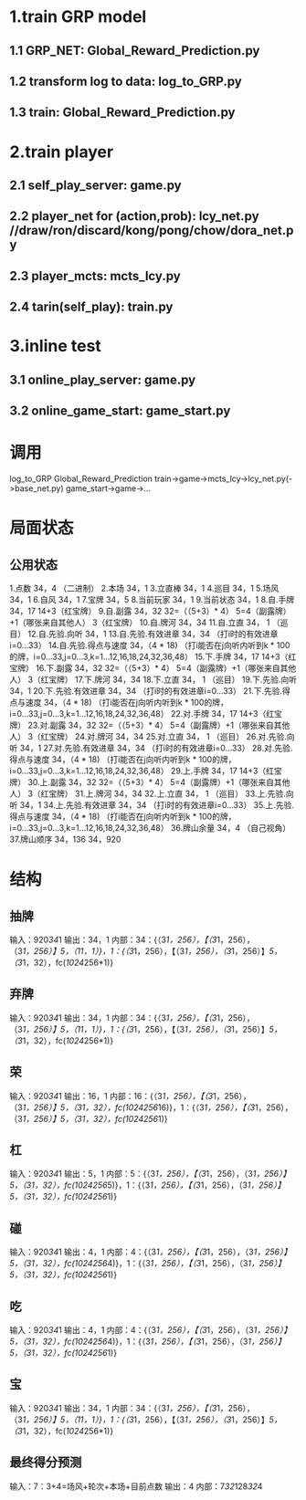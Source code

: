 # 1.train GRP model
## 1.1 GRP_NET: Global_Reward_Prediction.py
## 1.2 transform log to data: log_to_GRP.py
## 1.3 train: Global_Reward_Prediction.py
# 2.train player
## 2.1 self_play_server: game.py
## 2.2 player_net for (action,prob): lcy_net.py //draw/ron/discard/kong/pong/chow/dora_net.py
## 2.3 player_mcts: mcts_lcy.py
## 2.4 tarin(self_play): train.py
# 3.inline test
## 3.1 online_play_server: game.py
## 3.2 online_game_start: game_start.py

# 调用
log_to_GRP
Global_Reward_Prediction
train->game->mcts_lcy->lcy_net.py(->base_net.py)
game_start->game->...

# 局面状态
## 公用状态
1.点数 34，4 （二进制）
2.本场 34，1
3.立直棒 34，1
4.巡目 34，1
5.场风 34，1
6.自风 34，1
7.宝牌 34，5
8.当前玩家 34，1
9.当前状态 34，1
8.自.手牌 34，17 14+3（红宝牌）
9.自.副露 34，32 32=（（5+3）* 4） 5=4（副露牌）+1（哪张来自其他人） 3（红宝牌）
10.自.牌河 34，34
11.自.立直 34， 1 （巡目）
12.自.先验.向听 34，1
13.自.先验.有效进章 34，34 （打i时的有效进章i=0...33）
14.自.先验.得点与速度 34，（4 * 18) （打i能否在j向听内听到k * 100的牌，i=0...33,j=0...3,k=1...12,16,18,24,32,36,48） 
15.下.手牌 34，17 14+3（红宝牌）
16.下.副露 34，32 32=（（5+3）* 4） 5=4（副露牌）+1（哪张来自其他人） 3（红宝牌）
17.下.牌河 34，34
18.下.立直 34， 1 （巡目）
19.下.先验.向听 34，1
20.下.先验.有效进章 34，34 （打i时的有效进章i=0...33）
21.下.先验.得点与速度 34，（4 * 18) （打i能否在j向听内听到k * 100的牌，i=0...33,j=0...3,k=1...12,16,18,24,32,36,48） 
22.对.手牌 34，17 14+3（红宝牌）
23.对.副露 34，32 32=（（5+3）* 4） 5=4（副露牌）+1（哪张来自其他人） 3（红宝牌）
24.对.牌河 34，34
25.对.立直 34， 1 （巡目）
26.对.先验.向听 34，1
27.对.先验.有效进章 34，34 （打i时的有效进章i=0...33）
28.对.先验.得点与速度 34，（4 * 18) （打i能否在j向听内听到k * 100的牌，i=0...33,j=0...3,k=1...12,16,18,24,32,36,48） 
29.上.手牌 34，17 14+3（红宝牌）
30.上.副露 34，32 32=（（5+3）* 4） 5=4（副露牌）+1（哪张来自其他人） 3（红宝牌）
31.上.牌河 34，34
32.上.立直 34， 1 （巡目）
33.上.先验.向听 34，1
34.上.先验.有效进章 34，34 （打i时的有效进章i=0...33）
35.上.先验.得点与速度 34，（4 * 18) （打i能否在j向听内听到k * 100的牌，i=0...33,j=0...3,k=1...12,16,18,24,32,36,48） 
36.牌山余量 34，4 （自己视角）
37.牌山顺序 34，136
34，920

# 结构
## 抽牌
输入：920*34*1
输出：34，1
内部：34：{（3*1，256），【（3*1，256），（3*1，256）】*5，（1*1，1）}，1：{（3*1，256），【（3*1，256），（3*1，256）】*5，（3*1，32），fc(*1024*256*1)}
## 弃牌
输入：920*34*1
输出：34，1
内部：34：{（3*1，256），【（3*1，256），（3*1，256）】*5，（1*1，1）}，1：{（3*1，256），【（3*1，256），（3*1，256）】*5，（3*1，32），fc(*1024*256*1)}
## 荣
输入：920*34*1
输出：16，1
内部：16：{（3*1，256），【（3*1，256），（3*1，256）】*5，（3*1，32），fc(*1024*256*16)}，1：{（3*1，256），【（3*1，256），（3*1，256）】*5，（3*1，32），fc(*1024*256*1)}
## 杠
输入：920*34*1
输出：5，1
内部：5：{（3*1，256），【（3*1，256），（3*1，256）】*5，（3*1，32），fc(*1024*256*5)}，1：{（3*1，256），【（3*1，256），（3*1，256）】*5，（3*1，32），fc(*1024*256*1)}
## 碰
输入：920*34*1
输出：4，1
内部：4：{（3*1，256），【（3*1，256），（3*1，256）】*5，（3*1，32），fc(*1024*256*4)}，1：{（3*1，256），【（3*1，256），（3*1，256）】*5，（3*1，32），fc(*1024*256*1)}
## 吃
输入：920*34*1
输出：4，1
内部：4：{（3*1，256），【（3*1，256），（3*1，256）】*5，（3*1，32），fc(*1024*256*4)}，1：{（3*1，256），【（3*1，256），（3*1，256）】*5，（3*1，32），fc(*1024*256*1)}
## 宝
输入：920*34*1
输出：34，1
内部：34：{（3*1，256），【（3*1，256），（3*1，256）】*5，（1*1，1）}，1：{（3*1，256），【（3*1，256），（3*1，256）】*5，（3*1，32），fc(*1024*256*1)}
## 最终得分预测
输入：7：3+4=场风+轮次+本场+目前点数
输出：4
内部：7*32*128*32*4

